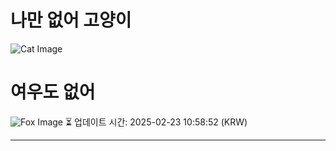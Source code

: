 
# 나만 없어 고양이

![Cat Image](https://cdn2.thecatapi.com/images/eie.jpg)

# 여우도 없어
![Fox Image](https://randomfox.ca/images/68.jpg)
⏳ 업데이트 시간: 2025-02-23 10:58:52 (KRW)

---
